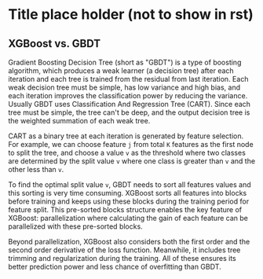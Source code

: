 # Title place holder (not to show in rst)
## XGBoost vs. GBDT

Gradient Boosting Decision Tree (short as "GBDT") is a type of boosting algorithm, which produces a weak learner (a decision tree) after each iteration and each tree is trained from the residual from last iteration. Each weak decision tree must be simple, has low variance and high bias, and each iteration improves the classification power by reducing the variance. Usually GBDT uses Classification And Regression Tree (CART). Since each tree must be simple, the tree can't be deep, and the output decision tree is the weighted summation of each weak tree.

CART as a binary tree at each iteration is generated by feature selection. For example, we can choose feature `j` from total `K` features as the first node to split the tree, and choose a value `v` as the threshold where two classes are determined by the split value `v` where one class is greater than `v` and the other less than `v`.

To find the optimal split value `v`, GBDT needs to sort all features values and this sorting is very time consuming. XGBoost sorts all features into blocks before training and keeps using these blocks during the training period for feature split. This pre-sorted blocks structure enables the key feature of XGBoost: parallelization where calculating the gain of each feature can be parallelized with these pre-sorted blocks.

Beyond parallelization, XGBoost also considers both the first order and the second order derivative of the loss function. Meanwhile, it includes tree trimming and regularization during the training. All of these ensures its better prediction power and less chance of overfitting than GBDT. 